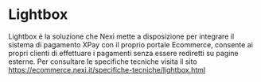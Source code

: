 # Lightbox
Lightbox è la soluzione che Nexi mette a disposizione per integrare il sistema di pagamento XPay con il proprio portale Ecommerce, consente ai propri clienti di effettuare i pagamenti senza essere rediretti su pagine esterne.
Per consultare le specifiche tecniche visita il sito https://ecommerce.nexi.it/specifiche-tecniche/lightbox.html
